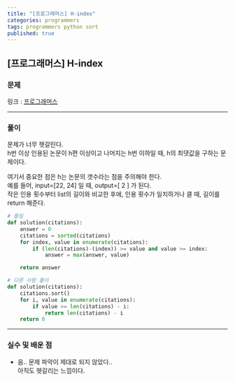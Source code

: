 ```yaml
---
title: "[프로그래머스] H-index"
categories: programmers
tags: programmers python sort
published: true
---
```


## [프로그래머스] H-index

### 문제

링크 : [프로그래머스](https://programmers.co.kr/learn/courses/30/lessons/42747)

---

### 풀이

문제가 너무 헷갈린다.  
h번 이상 인용된 논문이 h편 이상이고 나머지는 h번 이하일 때, h의 최댓값을 구하는 문제이다.

여기서 중요한 점은 h는 논문의 갯수라는 점을 주의해야 한다.  
예를 들어, input=[22, 24] 일 때, output=[ 2 ] 가 된다.  
작은 인용 횟수부터 list의 길이와 비교한 후에, 인용 횟수가 일치하거나 클 때, 길이를 return 해준다.

```python
# 틀림
def solution(citations):
    answer = 0
    citations = sorted(citations)
    for index, value in enumerate(citations):
        if (len(citations)-(index)) >= value and value >= index:
            answer = max(answer, value)

    return answer
```

```python
# 다른 사람 풀이
def solution(citations):
    citations.sort()
    for i, value in enumerate(citations):
        if value >= len(citations) - i:
            return len(citations) - i
    return 0
```

---

### 실수 및 배운 점

- 음.. 문제 파악이 제대로 되지 않았다..  
  아직도 헷갈리는 느낌이다.
